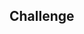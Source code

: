 ## Challenge
<!-- Taking a 2D array of any size, and without using any built-in array methods, returning the largest product of two adjacent values in the 2D array-->

